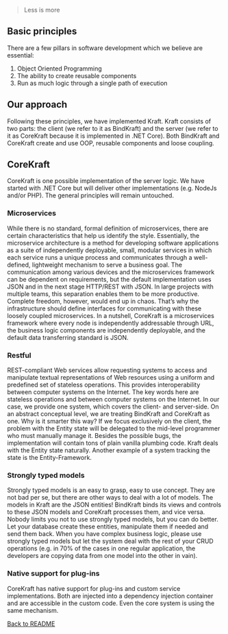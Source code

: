 <!-- header
{
    "title": "Micro-Services Plugin-oriented Framework",
    "keywords":  [ "introduction", "overview", "history", "nature", "BindKraft", "Server-side", "micro-service", "net core" ]
}
-->

> Less is more

## Basic principles ##
There are a few pillars in software development which we believe are essential:
1. Object Oriented Programming
2. The ability to create reusable components
3. Run as much logic through a single path of execution

## Our approach ##
Following these principles, we have implemented Kraft. Kraft consists of two parts: the client (we refer to it as BindKraft) and the server (we refer to it as CoreKraft because it is implemented in .NET Core). Both BindKraft and CoreKraft create and use OOP, reusable components and loose coupling.

## CoreKraft ##
CoreKraft is one possible implementation of the server logic. We have started with .NET Core but will deliver other implementations (e.g. NodeJs and/or PHP). The general principles will remain untouched.

### Microservices ###
While there is no standard, formal definition of microservices, there are certain characteristics that help us identify the style. Essentially, the microservice architecture is a method for developing software applications as a suite of independently deployable, small, modular services in which each service runs a unique process and communicates through a well-defined, lightweight mechanism to serve a business goal. The communication among various devices and the microservices framework can be dependent on requirements, but the default implementation uses JSON and in the next stage HTTP/REST with JSON.
In large projects with multiple teams, this separation enables them to be more productive. Complete freedom, however, would end up in chaos. That’s why the infrastructure should define interfaces for communicating with these loosely coupled microservices.
In a nutshell, CoreKraft is a microservices framework where every node is independently addressable through URL, the business logic components are independently deployable, and the default data transferring standard is JSON.

### Restful ###
REST-compliant Web services allow requesting systems to access and manipulate textual representations of Web resources using a uniform and predefined set of stateless operations. This provides interoperability between computer systems on the Internet. The key words here are stateless operations and between computer systems on the Internet. In our case, we provide one system, which covers the client- and server-side.
On an abstract conceptual level, we are treating BindKraft and CoreKraft as one. Why is it smarter this way? If we focus exclusively on the client, the problem with the Entity state will be delegated to the mid-level programmer who must manually manage it. Besides the possible bugs, the implementation will contain tons of plain vanilla plumbing code.
Kraft deals with the Entity state naturally. Another example of a system tracking the state is the Entity-Framework.

### Strongly typed models ###
Strongly typed models is an easy to grasp, easy to use concept. They are not bad per se, but there are other ways to deal with a lot of models. The models in Kraft are the JSON entities! BindKraft binds its views and controls to these JSON models and CoreKraft processes them, and vice versa. Nobody limits you not to use strongly typed models, but you can do better. Let your database create these entities, manipulate them if needed and send them back. When you have complex business logic, please use strongly typed models but let the system deal with the rest of your CRUD operations (e.g. in 70% of the cases in one regular application, the developers are copying data from one model into the other in vain).

### Native support for plug-ins ###
CoreKraft has native support for plug-ins and custom service implementations. Both are injected into a dependency injection container and are accessible in the custom code. Even the core system is using the same mechanism.

[Back to README](../../../README.md)
